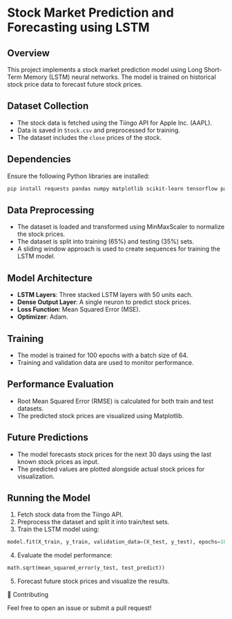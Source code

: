 # Stock Market Prediction and Forecasting using LSTM

## Overview
This project implements a stock market prediction model using Long Short-Term Memory (LSTM) neural networks. The model is trained on historical stock price data to forecast future stock prices.

## Dataset Collection
- The stock data is fetched using the Tiingo API for Apple Inc. (AAPL).
- Data is saved in `Stock.csv` and preprocessed for training.
- The dataset includes the `close` prices of the stock.

## Dependencies
Ensure the following Python libraries are installed:
```sh
pip install requests pandas numpy matplotlib scikit-learn tensorflow pandas-datareader
```

## Data Preprocessing
- The dataset is loaded and transformed using MinMaxScaler to normalize the stock prices.
- The dataset is split into training (65%) and testing (35%) sets.
- A sliding window approach is used to create sequences for training the LSTM model.

## Model Architecture
- **LSTM Layers**: Three stacked LSTM layers with 50 units each.
- **Dense Output Layer**: A single neuron to predict stock prices.
- **Loss Function**: Mean Squared Error (MSE).
- **Optimizer**: Adam.

## Training
- The model is trained for 100 epochs with a batch size of 64.
- Training and validation data are used to monitor performance.

## Performance Evaluation
- Root Mean Squared Error (RMSE) is calculated for both train and test datasets.
- The predicted stock prices are visualized using Matplotlib.

## Future Predictions
- The model forecasts stock prices for the next 30 days using the last known stock prices as input.
- The predicted values are plotted alongside actual stock prices for visualization.

## Running the Model
1. Fetch stock data from the Tiingo API.
2. Preprocess the dataset and split it into train/test sets.
3. Train the LSTM model using:
```python
model.fit(X_train, y_train, validation_data=(X_test, y_test), epochs=100, batch_size=64, verbose=1)
```
4. Evaluate the model performance:
```python
math.sqrt(mean_squared_error(y_test, test_predict))
```
5. Forecast future stock prices and visualize the results.
 
🤝 Contributing

Feel free to open an issue or submit a pull request!
